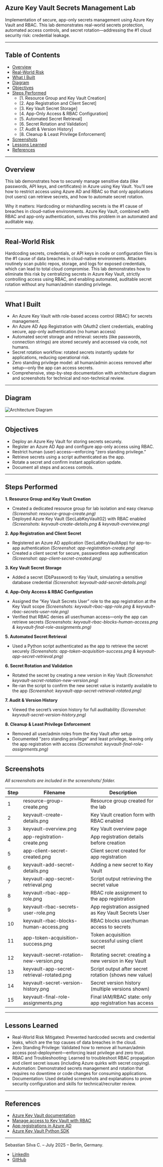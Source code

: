 ## Azure Key Vault Secrets Management Lab

Implementation of secure, app-only secrets management using Azure Key Vault and RBAC. This lab demonstrates real-world secrets protection, automated access controls, and secret rotation—addressing the #1 cloud security risk: credential leakage.

---

## Table of Contents

- [Overview](#overview)
- [Real-World Risk](#real-world-risk)
- [What I Built](#what-i-built)
- [Diagram](#diagram)
- [Objectives](#objectives)
- [Steps Performed](#steps-performed)
  - [1. Resource Group and Key Vault Creation]
  - [2. App Registration and Client Secret]
  - [3. Key Vault Secret Storage]
  - [4. App-Only Access & RBAC Configuration]
  - [5. Automated Secret Retrieval]
  - [6. Secret Rotation and Validation]
  - [7. Audit & Version History]
  - [8. Cleanup & Least Privilege Enforcement]
- [Screenshots](#screenshots)
- [Lessons Learned](#lessons-learned)
- [References](#references)

---

## Overview

This lab demonstrates how to securely manage sensitive data (like passwords, API keys, and certificates) in Azure using Key Vault. You’ll see how to restrict access using Azure AD and RBAC so that only applications (not users) can retrieve secrets, and how to automate secret rotation.

Why it matters: Hardcoding or mishandling secrets is the #1 cause of breaches in cloud-native environments. Azure Key Vault, combined with RBAC and app-only authentication, solves this problem in an automated and auditable way.

---

## Real-World Risk
Hardcoding secrets, credentials, or API keys in code or configuration files is the #1 cause of data breaches in cloud-native environments.
Attackers routinely scan public repos, storage, and logs for exposed credentials, which can lead to total cloud compromise.
This lab demonstrates how to eliminate this risk by centralizing secrets in Azure Key Vault, strictly controlling access using RBAC, and enabling automated, auditable secret rotation without any human/admin standing privilege.

---

## What I Built

- An Azure Key Vault with role-based access control (RBAC) for secrets management.
- An Azure AD App Registration with OAuth2 client credentials, enabling secure, app-only authentication (no human access)
- Automated secret storage and retrieval: secrets (like passwords, connection strings) are stored securely and accessed via code, not humans.
- Secret rotation workflow: rotated secrets instantly update for applications, reducing operational risk.
- Zero standing privilege model: all human/admin access removed after setup—only the app can access secrets.
- Comprehensive, step-by-step documentation with architecture diagram and screenshots for technical and non-technical review.

---

## Diagram

![Architecture Diagram](diagram.png)

---

## Objectives

- Deploy an Azure Key Vault for storing secrets securely.
- Register an Azure AD App and configure app-only access using RBAC.
- Restrict human (user) access—enforcing “zero standing privilege.”
- Retrieve secrets using a script authenticated as the app.
- Rotate a secret and confirm instant application update.
- Document all steps and access controls.

---

## Steps Performed

**1. Resource Group and Key Vault Creation**
   - Created a dedicated resource group for lab isolation and easy cleanup *(Screenshot: resource-group-create.png)*
   - Deployed Azure Key Vault (SecLabKeyVault02) with RBAC enabled *(Screenshots: keyvault-create-details.png & keyvault-overview.png)*

**2. App Registration and Client Secret**
   - Registered an Azure AD application (SecLabKeyVaultApp) for app-to-app authentication *(Screenshot: app-registration-create.png)*
   - Created a client secret for secure, passwordless app authentication *(Screenshot: app-client-secret-created.png)*

**3. Key Vault Secret Storage**
   - Added a secret (DbPassword) to Key Vault, simulating a sensitive database credential *(Screenshot: keyvault-add-secret-details.png)*

**4. App-Only Access & RBAC Configuration**
   - Assigned the “Key Vault Secrets User” role to the app registration at the Key Vault scope *(Screenshots: keyvault-rbac-app-role.png & keyvault-rbac-secrets-user-role.png)*
   - Verified that RBAC denies all user/human access—only the app can retrieve secrets *(Screenshots: keyvault-rbac-blocks-human-access.png & keyvault-final-role-assignments.png)*

**5. Automated Secret Retrieval**
   - Used a Python script authenticated as the app to retrieve the secret securely *(Screenshots: app-token-acquisition-success.png & keyvault-app-secret-retrieval.png)*

**6. Secret Rotation and Validation**
   - Rotated the secret by creating a new version in Key Vault *(Screenshot: keyvault-secret-rotation-new-version.png)*
   - Re-ran the script to confirm the new secret value is instantly available to the app *(Screenshot: keyvault-app-secret-retrieval-rotated.png)*

**7. Audit & Version History**
   - Viewed the secret’s version history for full auditability *(Screenshot: keyvault-secret-version-history.png)*

**8. Cleanup & Least Privilege Enforcement**
   - Removed all user/admin roles from the Key Vault after setup
   - Documented “zero standing privilege” and least privilege, leaving only the app registration with access *(Screenshot: keyvault-final-role-assignments.png)*

---

## Screenshots

*All screenshots are included in the screenshots/ folder.*

| Step | Filename                                  | Description                                            |
| ---- | ----------------------------------------- | ------------------------------------------------------ |
| 1    | resource-group-create.png                 | Resource group created for the lab                     |
| 2    | keyvault-create-details.png               | Key Vault creation form with RBAC enabled              |
| 3    | keyvault-overview\.png                    | Key Vault overview page                                |
| 4    | app-registration-create.png               | App registration details before creation               |
| 5    | app-client-secret-created.png             | Client secret created for app registration             |
| 6    | keyvault-add-secret-details.png           | Adding a new secret to Key Vault                       |
| 7    | keyvault-app-secret-retrieval.png         | Script output retrieving the secret value              |
| 8    | keyvault-rbac-app-role.png                | RBAC role assignment to the app registration           |
| 9    | keyvault-rbac-secrets-user-role.png       | App registration assigned as Key Vault Secrets User    |
| 10   | keyvault-rbac-blocks-human-access.png     | RBAC blocks user/human access to secrets               |
| 11   | app-token-acquisition-success.png         | Token acquisition successful using client secret       |
| 12   | keyvault-secret-rotation-new-version.png  | Rotating secret: creating a new version in Key Vault   |
| 13   | keyvault-app-secret-retrieval-rotated.png | Script output after secret rotation (shows new value)  |
| 14   | keyvault-secret-version-history.png       | Secret version history (multiple versions shown)       |
| 15   | keyvault-final-role-assignments.png       | Final IAM/RBAC state: only app registration has access |
 
---

## Lessons Learned

- Real-World Risk Mitigated: Prevented hardcoded secrets and credential leaks, which are the top causes of data breaches in the cloud.
- Zero Standing Privilege: Validated how to remove all human/admin access post-deployment—enforcing least privilege and zero trust.
- RBAC and Troubleshooting: Learned to troubleshoot RBAC propagation and client secret issues (including Azure quirks with secret copying).
- Automation: Demonstrated secrets management and rotation that requires no downtime or code changes for consuming applications.
- Documentation: Used detailed screenshots and explanations to prove security configuration and skills for technical/recruiter review.

---

## References

- [Azure Key Vault documentation](https://learn.microsoft.com/en-us/azure/key-vault/general/overview)
- [Manage access to Key Vault with RBAC](https://learn.microsoft.com/en-us/azure/key-vault/general/rbac-guide?tabs=azure-cli)
- [App registrations in Azure AD](https://learn.microsoft.com/en-us/entra/identity-platform/quickstart-register-app)
- [Azure Key Vault Python SDK](https://learn.microsoft.com/en-us/python/api/overview/azure/key-vault?view=azure-python)

---

Sebastian Silva C. – July 2025 – Berlin, Germany.
- [LinkedIn](https://www.linkedin.com/in/sebastiansilc/)
- [GitHub](https://github.com/SebaSilC)
